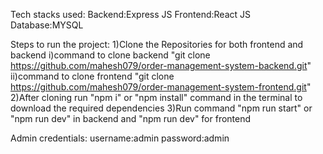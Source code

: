 Tech stacks used:
Backend:Express JS
Frontend:React JS
Database:MYSQL

Steps to run the project:
1)Clone the Repositories for both frontend and backend 
    i)command to clone backend "git clone https://github.com/mahesh079/order-management-system-backend.git" 
    ii)command to clone frontend "git clone https://github.com/mahesh079/order-management-system-frontend.git"
2)After cloning run "npm i" or "npm install" command in the terminal to download the required dependencies 
3)Run command "npm run start" or "npm run dev" in backend and "npm run dev" for frontend

Admin credentials:
username:admin
password:admin
